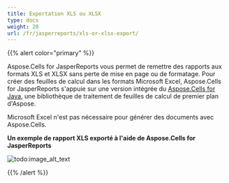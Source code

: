 ```yaml
---
title: Exportation XLS ou XLSX
type: docs
weight: 20
url: /fr/jasperreports/xls-or-xlsx-export/
---
```


{{% alert color="primary" %}}

Aspose.Cells for JasperReports vous permet de remettre des rapports aux formats XLS et XLSX sans perte de mise en page ou de formatage. Pour créer des feuilles de calcul dans les formats Microsoft Excel, Aspose.Cells for JasperReports s'appuie sur une version intégrée du [Aspose.Cells for Java](https://products.aspose.com/cells/java/), une bibliothèque de traitement de feuilles de calcul de premier plan d'Aspose.

Microsoft Excel n'est pas nécessaire pour générer des documents avec Aspose.Cells.

**Un exemple de rapport XLS exporté à l'aide de Aspose.Cells for JasperReports** 

![todo:image_alt_text](xls-or-xlsx-export_1.png)

{{% /alert %}}
